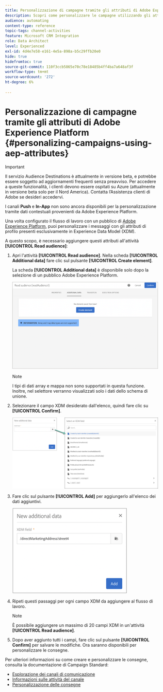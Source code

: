 ```yaml
---
title: Personalizzazione di campagne tramite gli attributi di Adobe Experience Platform
description: Scopri come personalizzare le campagne utilizzando gli attributi di Adobe Experience Platform.
audience: automating
content-type: reference
topic-tags: channel-activities
feature: Microsoft CRM Integration
role: Data Architect
level: Experienced
exl-id: 4d4e7e58-e161-4e5a-898a-b5c29ffb20e0
hide: true
hidefromtoc: true
source-git-commit: 110f3ccb5865e70c78e18485b4ff4ba7a648af3f
workflow-type: tm+mt
source-wordcount: '272'
ht-degree: 6%

---
```


# Personalizzazione di campagne tramite gli attributi di Adobe Experience Platform {#personalizing-campaigns-using-aep-attributes}

>[!IMPORTANT]
>
>Il servizio Audience Destinations è attualmente in versione beta, e potrebbe essere soggetto ad aggiornamenti frequenti senza preavviso. Per accedere a queste funzionalità, i clienti devono essere ospitati su Azure (attualmente in versione beta solo per il Nord America). Contatta l’Assistenza clienti di Adobe se desideri accedervi.
>
>I canali **Push** e **In-App** non sono ancora disponibili per la personalizzazione tramite dati contestuali provenienti da Adobe Experience Platform.

Una volta configurato il flusso di lavoro con un pubblico di [Adobe Experience Platform](../../integrating/using/aep-about-audience-destinations-service.md), puoi personalizzare i messaggi con gli attributi di profilo presenti esclusivamente in Experience Data Model (XDM).

A questo scopo, è necessario aggiungere questi attributi all&#39;attività **[!UICONTROL Read audience]**:

1. Apri l&#39;attività **[!UICONTROL Read audience]**. Nella scheda **[!UICONTROL Additional data]** fare clic sul pulsante **[!UICONTROL Create element]**.

   La scheda **[!UICONTROL Additional data]** è disponibile solo dopo la selezione di un pubblico Adobe Experience Platform.

   ![](assets/aep_wkf_readaudience_attributes.png)

   >[!NOTE]
   >
   >I tipi di dati array e mappa non sono supportati in questa funzione. Inoltre, nel selettore verranno visualizzati solo i dati dello schema di unione.

1. Selezionare il campo XDM desiderato dall&#39;elenco, quindi fare clic su **[!UICONTROL Confirm]**.

   ![](assets/aep_wkf_readaudience_perso1.png)

1. Fare clic sul pulsante **[!UICONTROL Add]** per aggiungerlo all&#39;elenco dei dati aggiuntivi.

   ![](assets/aep_wkf_readaudience_perso3.png)

1. Ripeti questi passaggi per ogni campo XDM da aggiungere al flusso di lavoro.

   >[!NOTE]
   >
   >È possibile aggiungere un massimo di 20 campi XDM in un&#39;attività **[!UICONTROL Read audience]**.

1. Dopo aver aggiunto tutti i campi, fare clic sul pulsante **[!UICONTROL Confirm]** per salvare le modifiche. Ora saranno disponibili per personalizzare le consegne.

Per ulteriori informazioni su come creare e personalizzare le consegne, consulta la documentazione di Campaign Standard:

* [Esplorazione dei canali di comunicazione](../../channels/using/get-started-communication-channels.md)
* [Informazioni sulle attività del canale](../../automating/using/about-channel-activities.md)
* [Personalizzazione delle consegne](../../designing/using/personalization.md)
